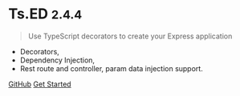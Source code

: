 <!-- _coverpage.md -->


# Ts.ED <small class="version">2.4.4</small>

> Use TypeScript decorators to create your Express application

* Decorators,
* Dependency Injection,
* Rest route and controller, param data injection support.

[GitHub](https://github.com/Romakita/ts-express-decorators/)
[Get Started](#tsed)

